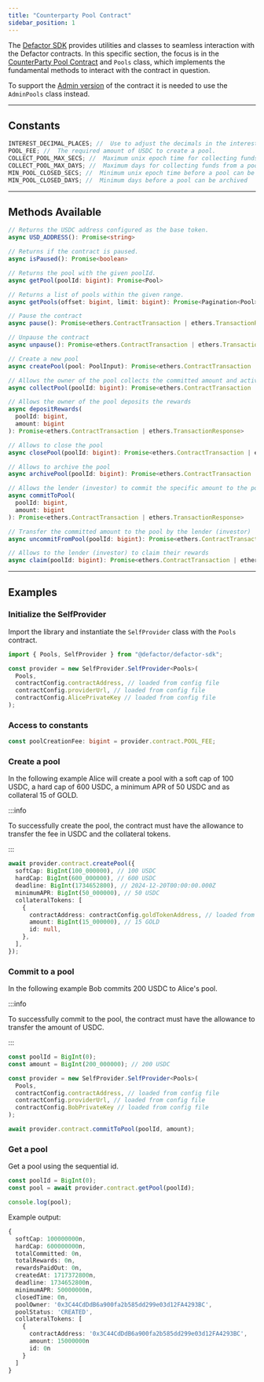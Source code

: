 ```yaml
---
title: "Counterparty Pool Contract"
sidebar_position: 1
---
```


The [Defactor SDK](/docs/introduction/software-development-kit) provides utilities and classes to seamless interaction with the Defactor contracts. In this specific section, the focus is in the [CounterParty Pool Contract](/docs/pools/smart-contracts/counterparty-pools-contract/counterparty-pools-smart-contract) and `Pools` class, which implements the fundamental methods to interact with the contract in question.

To support the [Admin version](/docs/pools/smart-contracts/counterparty-pools-contract/counterparty-pools-smart-contract#admin-only-version) of the contract it is needed to use the `AdminPools` class instead.

---

## Constants

```typescript
INTEREST_DECIMAL_PLACES; //  Use to adjust the decimals in the interest rate calculation.
POOL_FEE; //  The required amount of USDC to create a pool.
COLLECT_POOL_MAX_SECS; //  Maximum unix epoch time for collecting funds from a pool.
COLLECT_POOL_MAX_DAYS; //  Maximum days for collecting funds from a pool.
MIN_POOL_CLOSED_SECS; //  Minimum unix epoch time before a pool can be archived
MIN_POOL_CLOSED_DAYS; //  Minimum days before a pool can be archived
```

---

## Methods Available

```typescript
// Returns the USDC address configured as the base token.
async USD_ADDRESS(): Promise<string>

// Returns if the contract is paused.
async isPaused(): Promise<boolean>

// Returns the pool with the given poolId.
async getPool(poolId: bigint): Promise<Pool>

// Returns a list of pools within the given range.
async getPools(offset: bigint, limit: bigint): Promise<Pagination<Pool>>

// Pause the contract
async pause(): Promise<ethers.ContractTransaction | ethers.TransactionResponse>

// Unpause the contract
async unpause(): Promise<ethers.ContractTransaction | ethers.TransactionResponse>

// Create a new pool
async createPool(pool: PoolInput): Promise<ethers.ContractTransaction | ethers.TransactionResponse>

// Allows the owner of the pool collects the committed amount and active the pool
async collectPool(poolId: bigint): Promise<ethers.ContractTransaction | ethers.TransactionResponse>

// Allows the owner of the pool deposits the rewards
async depositRewards(
  poolId: bigint,
  amount: bigint
): Promise<ethers.ContractTransaction | ethers.TransactionResponse>

// Allows to close the pool
async closePool(poolId: bigint): Promise<ethers.ContractTransaction | ethers.TransactionResponse>

// Allows to archive the pool
async archivePool(poolId: bigint): Promise<ethers.ContractTransaction | ethers.TransactionResponse>

// Allows the lender (investor) to commit the specific amount to the pool
async commitToPool(
  poolId: bigint,
  amount: bigint
): Promise<ethers.ContractTransaction | ethers.TransactionResponse>

// Transfer the committed amount to the pool by the lender (investor)
async uncommitFromPool(poolId: bigint): Promise<ethers.ContractTransaction | ethers.TransactionResponse>

// Allows to the lender (investor) to claim their rewards
async claim(poolId: bigint): Promise<ethers.ContractTransaction | ethers.TransactionResponse>
```

---

## Examples

### Initialize the SelfProvider

Import the library and instantiate the `SelfProvider` class with the `Pools` contract.

```typescript
import { Pools, SelfProvider } from "@defactor/defactor-sdk";

const provider = new SelfProvider.SelfProvider<Pools>(
  Pools,
  contractConfig.contractAddress, // loaded from config file
  contractConfig.providerUrl, // loaded from config file
  contractConfig.AlicePrivateKey // loaded from config file
);
```

### Access to constants

```typescript
const poolCreationFee: bigint = provider.contract.POOL_FEE;
```

### Create a pool

In the following example Alice will create a pool with a soft cap of 100 USDC, a hard cap of 600 USDC, a minimum APR of 50 USDC and as collateral 15 of GOLD.

:::info

To successfully create the pool, the contract must have the allowance to transfer the fee in USDC and the collateral tokens.

:::

```typescript
await provider.contract.createPool({
  softCap: BigInt(100_000000), // 100 USDC
  hardCap: BigInt(600_000000), // 600 USDC
  deadline: BigInt(1734652800), // 2024-12-20T00:00:00.000Z
  minimumAPR: BigInt(50_000000), // 50 USDC
  collateralTokens: [
    {
      contractAddress: contractConfig.goldTokenAddress, // loaded from config file
      amount: BigInt(15_000000), // 15 GOLD
      id: null,
    },
  ],
});
```

### Commit to a pool

In the following example Bob commits 200 USDC to Alice's pool.

:::info

To successfully commit to the pool, the contract must have the allowance to transfer the amount of USDC.

:::

```typescript
const poolId = BigInt(0);
const amount = BigInt(200_000000); // 200 USDC

const provider = new SelfProvider.SelfProvider<Pools>(
  Pools,
  contractConfig.contractAddress, // loaded from config file
  contractConfig.providerUrl, // loaded from config file
  contractConfig.BobPrivateKey // loaded from config file
);

await provider.contract.commitToPool(poolId, amount);
```

### Get a pool

Get a pool using the sequential id.

```typescript
const poolId = BigInt(0);
const pool = await provider.contract.getPool(poolId);

console.log(pool);
```

Example output:

```typescript
{
  softCap: 100000000n,
  hardCap: 600000000n,
  totalCommitted: 0n,
  totalRewards: 0n,
  rewardsPaidOut: 0n,
  createdAt: 1717372800n,
  deadline: 1734652800n,
  minimumAPR: 50000000n,
  closedTime: 0n,
  poolOwner: '0x3C44CdDdB6a900fa2b585dd299e03d12FA4293BC',
  poolStatus: 'CREATED',
  collateralTokens: [
    {
      contractAddress: '0x3C44CdDdB6a900fa2b585dd299e03d12FA4293BC',
      amount: 15000000n
      id: 0n
    }
  ]
}
```
